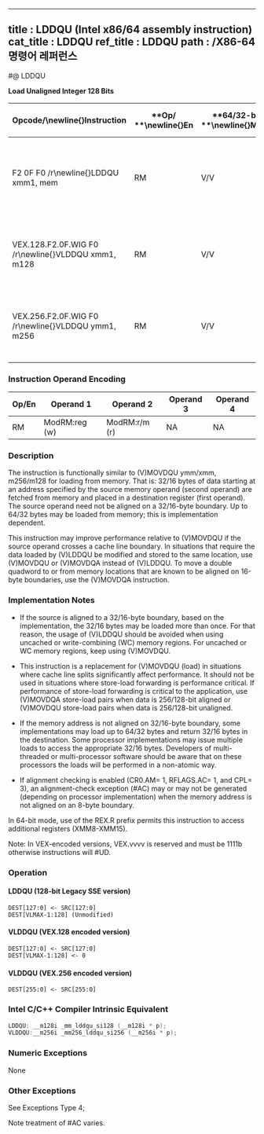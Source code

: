 ----------------------------
title : LDDQU (Intel x86/64 assembly instruction)
cat_title : LDDQU
ref_title : LDDQU
path : /X86-64 명령어 레퍼런스
----------------------------
#@ LDDQU

**Load Unaligned Integer 128 Bits**

|**Opcode/**\newline{}**Instruction**|**Op/ **\newline{}**En**|**64/32-bit **\newline{}**Mode**|**CPUID **\newline{}**Feature **\newline{}**Flag**|**Description**|
|------------------------------------|------------------------|--------------------------------|--------------------------------------------------|---------------|
|F2 0F F0 /r\newline{}LDDQU xmm1, mem|RM|V/V|SSE3|Load unaligned data from mem and return double quadword in xmm1.|
|VEX.128.F2.0F.WIG F0 /r\newline{}VLDDQU xmm1, m128|RM|V/V|AVX|Load unaligned packed integer values from mem to xmm1.|
|VEX.256.F2.0F.WIG F0 /r\newline{}VLDDQU ymm1, m256|RM|V/V|AVX|Load unaligned packed integer values from mem to ymm1.|
### Instruction Operand Encoding


|Op/En|Operand 1|Operand 2|Operand 3|Operand 4|
|-----|---------|---------|---------|---------|
|RM|ModRM:reg (w)|ModRM:r/m (r)|NA|NA|
### Description


The instruction is functionally similar to (V)MOVDQU ymm/xmm, m256/m128 for loading from memory. That is: 32/16 bytes of data starting at an address specified by the source memory operand (second operand) are fetched from memory and placed in a destination register (first operand). The source operand need not be aligned on a 32/16-byte boundary. Up to 64/32 bytes may be loaded from memory; this is implementation dependent.

This instruction may improve performance relative to (V)MOVDQU if the source operand crosses a cache line boundary. In situations that require the data loaded by (V)LDDQU be modified and stored to the same location, use (V)MOVDQU or (V)MOVDQA instead of (V)LDDQU. To move a double quadword to or from memory locations that are known to be aligned on 16-byte boundaries, use the (V)MOVDQA instruction.

### Implementation Notes


*  If the source is aligned to a 32/16-byte boundary, based on the implementation, the 32/16 bytes may be loaded more than once. For that reason, the usage of (V)LDDQU should be avoided when using uncached or write-combining (WC) memory regions. For uncached or WC memory regions, keep using (V)MOVDQU.

*  This instruction is a replacement for (V)MOVDQU (load) in situations where cache line splits significantly affect performance. It should not be used in situations where store-load forwarding is performance critical. If performance of store-load forwarding is critical to the application, use (V)MOVDQA store-load pairs when data is 256/128-bit aligned or (V)MOVDQU store-load pairs when data is 256/128-bit unaligned.

*  If the memory address is not aligned on 32/16-byte boundary, some implementations may load up to 64/32 bytes and return 32/16 bytes in the destination. Some processor implementations may issue multiple loads to access the appropriate 32/16 bytes. Developers of multi-threaded or multi-processor software should be aware that on these processors the loads will be performed in a non-atomic way.

*  If alignment checking is enabled (CR0.AM= 1, RFLAGS.AC= 1, and CPL= 3), an alignment-check exception (#AC) may or may not be generated (depending on processor implementation) when the memory address is not aligned on an 8-byte boundary.

In 64-bit mode, use of the REX.R prefix permits this instruction to access additional registers (XMM8-XMM15).

Note: In VEX-encoded versions, VEX.vvvv is reserved and must be 1111b otherwise instructions will #UD.


### Operation
#### LDDQU (128-bit Legacy SSE version)
```info-verb
DEST[127:0] <-  SRC[127:0]
DEST[VLMAX-1:128] (Unmodified)
```
#### VLDDQU (VEX.128 encoded version)
```info-verb
DEST[127:0] <-  SRC[127:0]
DEST[VLMAX-1:128]  <- 0
```
#### VLDDQU (VEX.256 encoded version)
```info-verb
DEST[255:0] <-  SRC[255:0]
```

### Intel C/C++ Compiler Intrinsic Equivalent

```cpp
LDDQU: __m128i _mm_lddqu_si128 (__m128i * p);
VLDDQU:__m256i _mm256_lddqu_si256 (__m256i * p);
```
### Numeric Exceptions


None

### Other Exceptions


See Exceptions Type 4;

Note treatment of #AC varies.

